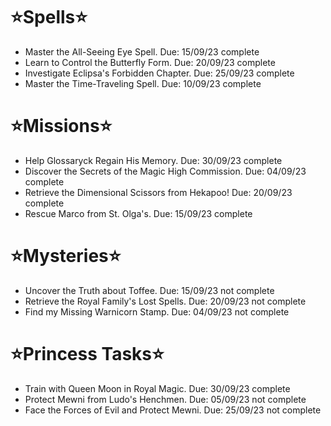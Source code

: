 # ⭐Spells⭐
- Master the All-Seeing Eye Spell. Due: 15/09/23 complete
- Learn to Control the Butterfly Form. Due: 20/09/23 complete
- Investigate Eclipsa's Forbidden Chapter. Due: 25/09/23 complete
- Master the Time-Traveling Spell. Due: 10/09/23 complete

# ⭐Missions⭐
- Help Glossaryck Regain His Memory. Due: 30/09/23 complete
- Discover the Secrets of the Magic High Commission. Due: 04/09/23 complete
- Retrieve the Dimensional Scissors from Hekapoo! Due: 20/09/23 complete
- Rescue Marco from St. Olga's. Due: 15/09/23 complete

# ⭐Mysteries⭐
- Uncover the Truth about Toffee. Due: 15/09/23 not complete
- Retrieve the Royal Family's Lost Spells. Due: 20/09/23 not complete
- Find my Missing Warnicorn Stamp. Due: 04/09/23 not complete

# ⭐Princess Tasks⭐
- Train with Queen Moon in Royal Magic. Due: 30/09/23 complete
- Protect Mewni from Ludo's Henchmen. Due: 05/09/23 not complete
- Face the Forces of Evil and Protect Mewni. Due: 25/09/23 not complete
